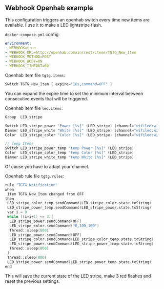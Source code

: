 <!-- markdownlint-disable-next-line MD041 -->
## Webhook Openhab example

This configuration triggers an openhab switch every time new items are available.
I use it to make a LED lightstripe flash.

`docker-compose.yml` config:

```yaml
environment:
- WEBHOOK=true
- WEBHOOK_URL=http://openhab.domain/rest/items/TGTG_New_Item
- WEBHOOK_METHOD=POST
- WEBHOOK_BODY=ON
- WEBHOOK_TIMEOUT=60
```

Openhab item file `tgtg.items`:

```c
Switch TGTG_New_Item { expire="10s,command=OFF" }
```

You can expand the expire time to set the minimum interval between consecutive
events that will be triggered.

Openhab item file `led.items`:

```c
Group  LED_stripe

Switch LED_stripe_power "Power [%s]" (LED_stripe) {channel="wifiled:wifiled:wohnzimmer:power"}
Dimmer LED_stripe_white "White [%s]" (LED_stripe) {channel="wifiled:wifiled:wohnzimmer:white2"}
Color  LED_stripe_color "Color [%s]" (LED_stripe) {channel="wifiled:wifiled:wohnzimmer:color"}

// Temp Items
Switch LED_stripe_power_temp "temp Power [%s]" (LED_stripe)
Color  LED_stripe_color_temp "temp Color [%s]" (LED_stripe)
Dimmer LED_stripe_white_temp "temp White [%s]" (LED_stripe)
```

Of cause you have to adapt your channel.

Openhab rule file `tgtg.rules`:

```c
rule "TGTG Notification"
when
 Item TGTG_New_Item changed from OFF
then
 LED_stripe_color_temp.sendCommand(LED_stripe_color.state.toString)
 LED_stripe_power_temp.sendCommand(LED_stripe_power.state.toString)
 var i = 0
 while ((i=i+1) <= 3){
  LED_stripe_power.sendCommand(OFF)
  LED_stripe_color.sendCommand("0,100,100")
  Thread::sleep(800)
  LED_stripe_power.sendCommand(OFF)
  LED_stripe_color.sendCommand(LED_stripe_color_temp.state.toString)
  LED_stripe_power.sendCommand(LED_stripe_power_temp.state.toString)
  Thread::sleep(800)
 }
 Thread::sleep(800)
 LED_stripe_power.sendCommand(LED_stripe_power_temp.state.toString)
end
```

This will save the current state of the LED stripe, make 3 red flashes
and reset the previous settings.

